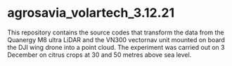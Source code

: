 # agrosavia_volartech_3.12.21
This repository contains the source codes that transform the data from the Quanergy M8 ultra LiDAR and the VN300 vectornav unit mounted on board the DJI wing drone into a point cloud. The experiment was carried out on 3 December on citrus crops at 30 and 50 metres above sea level.
